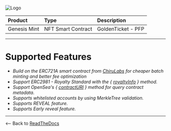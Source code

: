 ![Logo](https://www.centaurify.com/_next/image?url=%2Fimg%2Flogo%2Fcentaurify-logo.svg&w=1920&q=75)

| Product       | Type | Description                |
| :--------        | :-------       | :------------------------- |
| Genesis Mint | NFT Smart Contract | GoldenTicket  - PFP |

---

# Supported Features

- _Build on the ERC721A smart contract from [ChiruLabs](https://www.erc721a.org/) for cheaper batch minting and better fee optimization_
- _Support ERC2981 - Royalty Standard with the { [royaltyInfo](https://eips.ethereum.org/EIPS/eip-2981) } method._
- _Support OpenSea's { [contractURI](https://docs.opensea.io/docs/contract-level-metadata) } method for query contract metadata._
- _Supports whitelisted accounts by using MerkleTree validation._
- _Supports REVEAL feature._
- _Supports Early reveal feature._  

---

<-- Back to [ReadTheDocs](ReadTheDocs_Genesis_Mint.md#table-of-contents "Back to ReadTheDocs")
